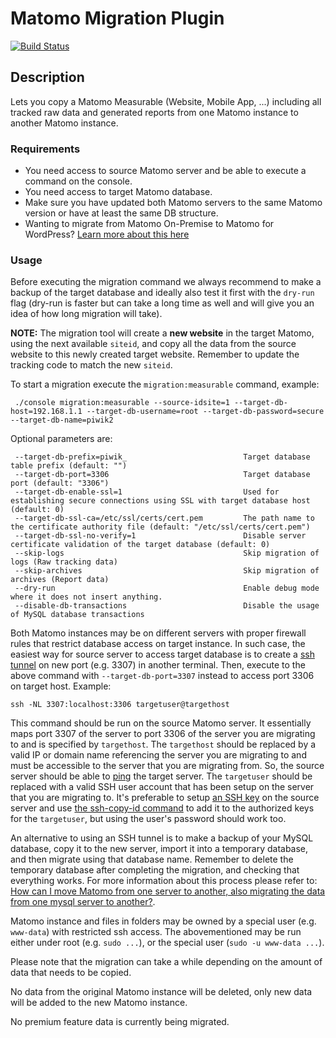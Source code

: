 # Matomo Migration Plugin

[![Build Status](https://github.com/matomo-org/plugin-Migration/actions/workflows/matomo-tests.yml/badge.svg?branch=4.x-dev)](https://github.com/matomo-org/plugin-Migration/actions/workflows/matomo-tests.yml)

## Description

Lets you copy a Matomo Measurable (Website, Mobile App, ...) including all tracked raw data and generated reports
from one Matomo instance to another Matomo instance.

### Requirements

* You need access to source Matomo server and be able to execute a command on the console.
* You need access to target Matomo database.
* Make sure you have updated both Matomo servers to the same Matomo version or have at least the same DB structure.
* Wanting to migrate from Matomo On-Premise to Matomo for WordPress? [Learn more about this here](https://matomo.org/faq/wordpress/how-do-i-migrate-all-my-data-from-matomo-on-premise-to-matomo-for-wordpress/)

### Usage

Before executing the migration command we always recommend to make a backup of the target database and ideally also test
it first with the `dry-run` flag (dry-run is faster but can take a long time as well and will give you an idea of how long migration
will take).

__NOTE:__ The migration tool will create a __new website__ in the target Matomo, using the next available `siteid`, and copy all the data from the source website to this newly created target website.
Remember to update the tracking code to match the new `siteid`.

To start a migration execute the `migration:measurable` command, example:

```
 ./console migration:measurable --source-idsite=1 --target-db-host=192.168.1.1 --target-db-username=root --target-db-password=secure --target-db-name=piwik2
```

Optional parameters are:

```
 --target-db-prefix=piwik_                          Target database table prefix (default: "")
 --target-db-port=3306                              Target database port (default: "3306")
 --target-db-enable-ssl=1                           Used for establishing secure connections using SSL with target database host (default: 0)
 --target-db-ssl-ca=/etc/ssl/certs/cert.pem         The path name to the certificate authority file (default: "/etc/ssl/certs/cert.pem")
 --target-db-ssl-no-verify=1                        Disable server certificate validation of the target database (default: 0)
 --skip-logs                                        Skip migration of logs (Raw tracking data)
 --skip-archives                                    Skip migration of archives (Report data)
 --dry-run                                          Enable debug mode where it does not insert anything.
 --disable-db-transactions                          Disable the usage of MySQL database transactions
```

Both Matomo instances may be on different servers with proper firewall rules that restrict database access on target instance.
In such case, the easiest way for source server to access target database is to create a [ssh tunnel](https://www.ssh.com/academy/ssh/tunneling) on new port (e.g. 3307) in another terminal.
Then, execute to the above command with `--target-db-port=3307` instead to access port 3306 on target host. Example:
```
ssh -NL 3307:localhost:3306 targetuser@targethost
```
This command should be run on the source Matomo server. It essentially maps port 3307 of the server to port 3306 of the server you are migrating to and is specified by `targethost`.
The `targethost` should be replaced by a valid IP or domain name referencing the server you are migrating to and must be accessible to the server that you are migrating from. So, the source server should be able to [ping](https://www.redhat.com/sysadmin/ping-usage-basics) the target server.
The `targetuser` should be replaced with a valid SSH user account that has been setup on the server that you are migrating to. It's preferable to setup [an SSH key](https://docs.github.com/en/authentication/connecting-to-github-with-ssh/generating-a-new-ssh-key-and-adding-it-to-the-ssh-agent) on the source server and use [the ssh-copy-id command](https://www.ssh.com/academy/ssh/copy-id) to add it to the authorized keys for the `targetuser`, but using the user's password should work too.

An alternative to using an SSH tunnel is to make a backup of your MySQL database, copy it to the new server, import it into a temporary database, and then migrate using that database name.
Remember to delete the temporary database after completing the migration, and checking that everything works.
For more information about this process please refer to: [How can I move Matomo from one server to another, also migrating the data from one mysql server to another?](https://matomo.org/faq/how-to-install/faq_76/).

Matomo instance and files in folders may be owned by a special user (e.g. `www-data`) with restricted ssh access.
The abovementioned may be run either under root (e.g. `sudo ...`), or the special user (`sudo -u www-data ...`).

Please note that the migration can take a while depending on the amount of data that needs to be copied.

No data from the original Matomo instance will be deleted, only new data will be added to the new Matomo instance.

No premium feature data is currently being migrated.
